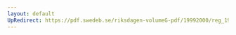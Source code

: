```yaml
---
layout: default
UpRedirect: https://pdf.swedeb.se/riksdagen-volumeG-pdf/19992000/reg_19992000/reg_19992000_0285.pdf
---
```

